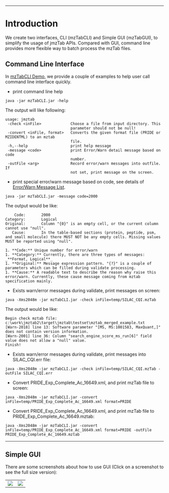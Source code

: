 


---

# Introduction #

We create two interfaces, CLI (mzTabCLI) and Simple GUI (mzTabGUI), to simplify the usage of jmzTab APIs. Compared with GUI, command line provides more flexible way to batch process the mzTab files.

## Command Line Interface ##

In [mzTabCLI Demo](https://code.google.com/p/mztab/source/browse/jmztab/trunk/etcs/command_demo.bat), we provide a couple of examples to help user call command line interface quickly.

  * print command line help
```
java -jar mzTabCLI.jar -help
```
The output will like following:
```
usage: jmztab
 -check <inFile>             Choose a file from input directory. This
                             parameter should not be null!
 -convert <inFile, format>   Converts the given format file (PRIDE or MZIDENTML) to an mztab
                             file.
 -h,--help                   print help message
 -message <code>             print Error/Warn detail message based on code
                             number.
 -outFile <arg>              Record error/warn messages into outfile. If
                             not set, print message on the screen.
```


  * print special error/warn message based on code, see details of [Error/Warn Message List](jmzTab_message.md).
```
java -jar mzTabCLI.jar -message code=2000
```
The output would be like:
```
    Code:       2000
Category:       Logical
Original:       Column "{0}" is an empty cell, or the current column cannot use "null".
   Cause:       In the table-based sections (protein, peptide, psm, and small molecule) there MUST NOT be any empty cells. Missing values MUST be reported using "null".
```
    1. **Code:** Unique number for error/warn
    1. **Category:** Currently, there are three types of messages: _**Format, Logical**_
    1. **Original:** Message expression pattern. "{?}" is a couple of parameters which can be filled during validate processing.
    1. **Cause:** A readable text to describe the reason why raise this error/warn. Currently, these cause message coming from mztab specification mainly.



  * Exists warn/error messages during validate, print messages on screen:
```
java -Xms2048m -jar mzTabCLI.jar -check inFile=temp/SILAC_CQI.mzTab
```

The output would be like:
```
Begin check mztab file: c:\work\jmztab2\target\jmztab\testset\mztab_merged_example.txt
[Warn-2018] line 13: Software parameter "[MS, MS:1001583, MaxQuant,]" does not contain version information.
[Warn-2001] line 36: Column "search_engine_score_ms_run[6]" field value does not allow a "null" value.
Finish!
```


  * Exists warn/error messages during validate, print messages into SILAC\_CQI.err file:
```
java -Xms2048m -jar mzTabCLI.jar -check inFile=temp/SILAC_CQI.mzTab -outFile SILAC_CQI.err
```


  * Convert PRIDE\_Exp\_Complete\_Ac\_16649.xml, and print mzTab file to screen:
```
java -Xms2048m -jar mzTabCLI.jar -convert inFile=temp/PRIDE_Exp_Complete_Ac_16649.xml format=PRIDE
```

  * Convert PRIDE\_Exp\_Complete\_Ac\_16649.xml, and print mzTab file to PRIDE\_Exp\_Complete\_Ac\_16649.mztab:
```
java -Xms2048m -jar mzTabCLI.jar -convert inFile=temp/PRIDE_Exp_Complete_Ac_16649.xml format=PRIDE -outFile PRIDE_Exp_Complete_Ac_16649.mztab
```



---

## Simple GUI ##
There are some screenshots about how to use GUI (Click on a screenshot to see the full size version):
<table>
<tr>
<td><a href='http://mztab.googlecode.com/svn/wiki/images/jmztab-validate-full.png'><img src='http://mztab.googlecode.com/svn/wiki/images/jmztab-validate-small.png' /></a></td>
<td><a href='http://mztab.googlecode.com/svn/wiki/images/jmztab-convert-full.png'><img src='http://mztab.googlecode.com/svn/wiki/images/jmztab-convert-small.png' /></a></td>
</tr>
</table>
